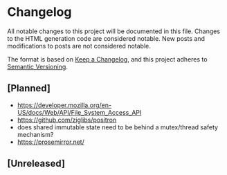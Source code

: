 # Changelog

All notable changes to this project will be documented in this file.
Changes to the HTML generation code are considered notable. New posts and
modifications to posts are not considered notable.

The format is based on [Keep a Changelog](https://keepachangelog.com/en/1.0.0/),
and this project adheres to [Semantic Versioning](https://semver.org/spec/v2.0.0.html).

## [Planned]

- https://developer.mozilla.org/en-US/docs/Web/API/File_System_Access_API
- https://github.com/ziglibs/positron
- does shared immutable state need to be behind a mutex/thread safety mechanism?
- https://prosemirror.net/

## [Unreleased]

